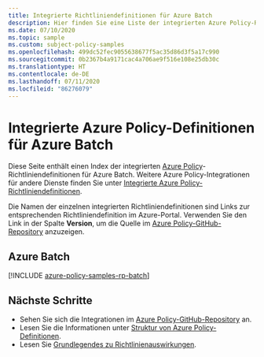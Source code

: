 ```yaml
---
title: Integrierte Richtliniendefinitionen für Azure Batch
description: Hier finden Sie eine Liste der integrierten Azure Policy-Richtliniendefinitionen für Azure Batch. Diese integrierten Richtliniendefinitionen bieten allgemeine Ansätze für die Verwaltung von Azure-Ressourcen.
ms.date: 07/10/2020
ms.topic: sample
ms.custom: subject-policy-samples
ms.openlocfilehash: 499dc52fec9055638677f5ac35d86d3f5a17c990
ms.sourcegitcommit: 0b2367b4a9171cac4a706ae9f516e108e25db30c
ms.translationtype: HT
ms.contentlocale: de-DE
ms.lasthandoff: 07/11/2020
ms.locfileid: "86276079"
---
```

# <a name="azure-policy-built-in-definitions-for-azure-batch"></a>Integrierte Azure Policy-Definitionen für Azure Batch

Diese Seite enthält einen Index der integrierten [Azure Policy](../governance/policy/overview.md)-Richtliniendefinitionen für Azure Batch. Weitere Azure Policy-Integrationen für andere Dienste finden Sie unter [Integrierte Azure Policy-Richtliniendefinitionen](../governance/policy/samples/built-in-policies.md).

Die Namen der einzelnen integrierten Richtliniendefinitionen sind Links zur entsprechenden Richtliniendefinition im Azure-Portal. Verwenden Sie den Link in der Spalte **Version**, um die Quelle im [Azure Policy-GitHub-Repository](https://github.com/Azure/azure-policy) anzuzeigen.

## <a name="azure-batch"></a>Azure Batch

[!INCLUDE [azure-policy-samples-rp-batch](../../includes/policy/samples/byrp/microsoft.batch.md)]

## <a name="next-steps"></a>Nächste Schritte

- Sehen Sie sich die Integrationen im [Azure Policy-GitHub-Repository](https://github.com/Azure/azure-policy) an.
- Lesen Sie die Informationen unter [Struktur von Azure Policy-Definitionen](../governance/policy/concepts/definition-structure.md).
- Lesen Sie [Grundlegendes zu Richtlinienauswirkungen](../governance/policy/concepts/effects.md).
